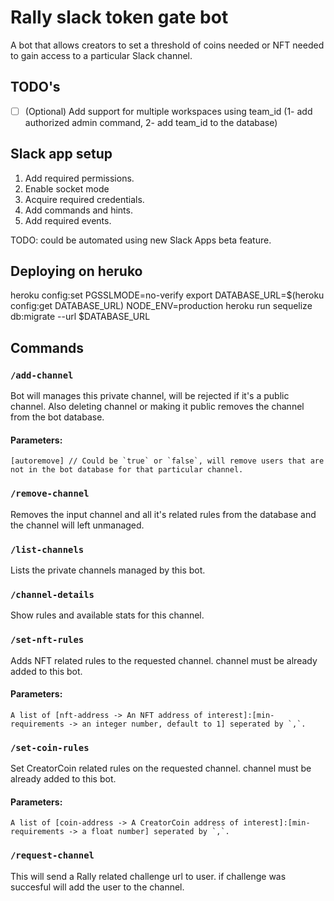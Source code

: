 # Rally slack token gate bot
A bot that allows creators to set a threshold of coins needed or NFT needed to gain access to a particular Slack channel.  

## TODO's
- [ ] (Optional) Add support for multiple workspaces using team_id (1- add authorized admin command, 2- add team_id to the database)

## Slack app setup
1. Add required permissions.
2. Enable socket mode
3. Acquire required credentials.
4. Add commands and hints.
5. Add required events.

TODO: could be automated using new Slack Apps beta feature.

## Deploying on heruko
heroku config:set PGSSLMODE=no-verify
export DATABASE_URL=$(heroku config:get DATABASE_URL)
NODE_ENV=production  heroku run sequelize db:migrate --url $DATABASE_URL

## Commands
### `/add-channel`
Bot will manages this private channel, will be rejected if it's a public channel. Also deleting channel or making it public removes the channel from the bot database.  
#### Parameters:
```text
[autoremove] // Could be `true` or `false`, will remove users that are not in the bot database for that particular channel.
```

### `/remove-channel`
Removes the input channel and all it's related rules from the database and the channel will left unmanaged.

### `/list-channels`
Lists the private channels managed by this bot.

### `/channel-details`
Show rules and available stats for this channel.


### `/set-nft-rules`
Adds NFT related rules to the requested channel. channel must be already added to this bot.
#### Parameters:
```text
A list of [nft-address -> An NFT address of interest]:[min-requirements -> an integer number, default to 1] seperated by `,`.
```

### `/set-coin-rules`
Set CreatorCoin related rules on the requested channel. channel must be already added to this bot.
#### Parameters:
```text
A list of [coin-address -> A CreatorCoin address of interest]:[min-requirements -> a float number] seperated by `,`.
```

### `/request-channel`
This will send a Rally related challenge url to user. if challenge was succesful will add the user to the channel.


